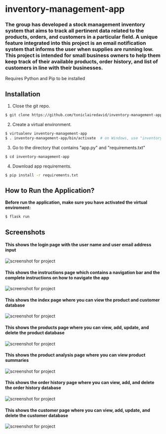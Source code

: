 # inventory-management-app

### The group has developed a stock management inventory system that aims to track all pertinent data related to the products, orders, and customers in a particular field. A unique feature integrated into this project is an email notification system that informs the user when supplies are running low. This project is intended for small business owners to help them keep track of their available products, order history, and list of customers in line with their businesses.

Requires Python and Pip to be installed

## Installation

1. Close the git repo.

```bash
$ git clone https://github.com/toniclairedavid/inventory-management-app
```

2. Create a virtual environment.

```bash
$ virtualenv inventory-management-app
$ . inventory-management-app/bin/activate  # on Windows, use "inventory-management-app\Scripts\activate" instead
```

3. Go to the directory that contains "app.py" and "requirements.txt"

```bash
$ cd inventory-management-app
```

4. Download app requirements.

```bash
$ pip install -r requirements.txt
```

## How to Run the Application?

**Before run the application, make sure you have activated the virtual enviroment:**

```bash
$ flask run
```

## Screenshots

#### This shows the login page with the user name and user email address input
![screenshot for project](screenshots/ss1.png "This shows the login page with the user name and user email address input")

#### This shows the instructions page which contains a navigation bar and the complete instructions on how to navigate the app
![screenshot for project](screenshots/ss2.png "This shows the instructions page which contains a navigation bar and the complete instructions on how to navigate the app")

#### This shows the index page where you can view the product and customer database
![screenshot for project](screenshots/ss3.png "This shows the index page where you can view the product and customer database")

#### This shows the products page where you can view, add, update, and delete the product database
![screenshot for project](screenshots/ss4.png "This shows the products page where you can view, add, update, and delete the product database")

#### This shows the product analysis page where you can view product summaries
![screenshot for project](screenshots/ss5.png "This shows the product analysis page where you can view product summaries")

#### This shows the order history page where you can view, add, and delete the order history database
![screenshot for project](screenshots/ss6.png "This shows the order history page where you can view, add, and delete the order history database")

#### This shows the customer page where you can view, add, update, and delete the customer database
![screenshot for project](screenshots/ss7.png "This shows the customer page where you can view, add, update, and delete the customer database")
